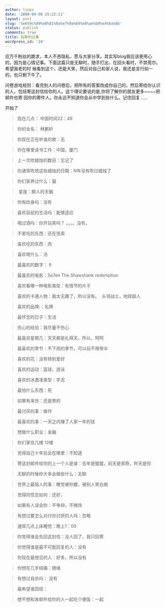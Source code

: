 ```yaml
---
author: linpx
date: '2008-04-08 15:22:11'
layout: post
slug: '%e6%9c%89%e8%81%8a%e7%9a%84%e8%ae%b0%e4%ba%8b'
status: publish
comments: true
title: 有聊的记事
wordpress_id: '24'
---
```


应万千粉丝的跪求，本人不吝隐私，愿与大家分享。其实写blog我应该更用心的，因为是心情记事。下面这篇只是无聊时，随手打出，在回头看时，不禁莞尔。希望我老的时
候看到这个，还能大笑，然后对自己和家人说，我还是言行如一的，也只剩下牛了。


问卷游戏规则：看完别人的问卷后，把所有的答案改成你自己的，然后寄给你认识的人，包括寄这封信给你的人。这个理论要说的是,你将了解你的朋友更多~~~~把邮件也寄
回你的寄件人。你永远不知道你会从中学到些什么。记住回复 .....


开始了

> 现在几点： 中国时间22：49

> 你的全名： 林鹏轩

> 你现在正在听谁的歌：无

> 你在哪里读书工作：中国，厦门

>上一次吹蜡烛的数目：忘记了

> 你通常吹熄这些蜡烛的日期：N年没有吹过蜡烛了

> 你们家养过什么：猫

> 星座：醉人的天蝎

> 你有纹身吗：没有

> 喜欢目前的生活吗：能够适应

> 喝过酒吗：你开玩笑吗？ 。。。。没有。

> 不爱吃的东西：还在思索

> 喜欢吃的东西：肉

> 喜欢喝什么：汤

> 最喜欢的数字： 9

> 最喜欢的电影：Se7en The Shawshank redemption

>喜欢看哪一种电影类型：有情节的片子

> 喜欢的卡通人物：我太无趣了，所以没有。  头领战士，地球超人

> 喜欢的品牌:：名牌

> 最怀念的日子：生活

> 伤心的经验：我尽量不伤心

> 最喜欢星期几：天天都是礼拜天，所以，呵呵

> 最喜欢的季节：不下雨的季节，可以玩不用带伞

>喜欢的花：没有特别爱好

> 喜欢的运动：篮球，游泳

> 喜欢的冰激凌类型：芋泥

> 最怕什么东西：死

> 如果有来世：还是男的

> 最讨厌的事：做作

> 最喜欢的事：一天之内赚了人家一年的钱

> 想做什么职业：金融

> 你们家住几楼 12楼

> 觉得自己十年后会在哪里：不知道

>寄这封邮件给你的上一个人是谁：去年是猩猩，前天是郑奇，昨天是你

> 无聊的时候你大多会做些什么：无聊

> 世界上最恼人的事：睡觉被吵醒，被别人笑白痴

> 觉得同性恋如何：还好，

> 如果有人误会你：不争辩，不掩饰

> 有想过要怎么对付你讨厌的人吗：忽略

> 通常几点上床睡觉：晚上1：00

> 你觉得谁会先回这封信：没人回了，我只回寄

> 你觉得谁是最不可能回复的人：没有

> 你现在最想见的人：好多，所以没有

>你想在几岁结婚：随缘

> 有想过自杀吗： 没有

> 最希望谁回信：

> 想不想和发邮件给你的人一起吃个便饭：一起

